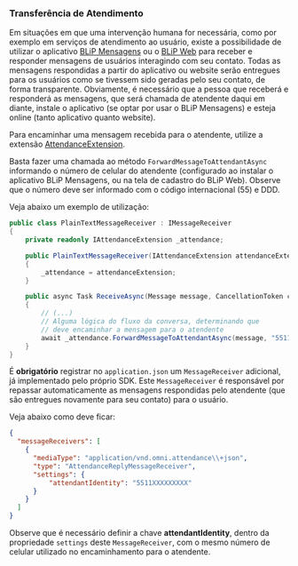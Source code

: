 ### Transferência de Atendimento 

Em situações em que uma intervenção humana for necessária, como por exemplo em serviços de atendimento ao usuário, existe a possibilidade de utilizar
o aplicativo [BLiP Mensagens](https://play.google.com/store/apps/details?id=net.take.omni) ou o [BLiP Web](https://web.blip.ai/) para receber e responder mensagens de usuários interagindo com seu contato.
Todas as mensagens respondidas a partir do aplicativo ou website serão entregues para os usuários como se tivessem sido geradas pelo seu contato, de forma transparente. 
Obviamente, é necessário que a pessoa que receberá e responderá as mensagens, que será chamada de atendente daqui em diante, instale o aplicativo (se optar por usar o BLiP Mensagens) e esteja online (tanto aplicativo quanto website).

Para encaminhar uma mensagem recebida para o atendente, utilize a extensão [AttendanceExtension](https://github.com/takenet/messaginghub-client-csharp/blob/master/src/Takenet.MessagingHub.Client/Extensions/AttendanceForwarding/IAttendanceExtension.cs).

Basta fazer uma chamada ao método `ForwardMessageToAttendantAsync` informando o número de celular do atendente (configurado ao instalar o aplicativo BLiP Mensagens, ou na tela de cadastro do BLiP Web).
Observe que o número deve ser informado com o código internacional (55) e DDD. 

Veja abaixo um exemplo de utilização:

```csharp
public class PlainTextMessageReceiver : IMessageReceiver
{
    private readonly IAttendanceExtension _attendance;

    public PlainTextMessageReceiver(IAttendanceExtension attendanceExtension)
    {
        _attendance = attendanceExtension;
    }

    public async Task ReceiveAsync(Message message, CancellationToken cancellationToken)
    {
        // (...)
        // Alguma lógica do fluxo da conversa, determinando que 
        // deve encaminhar a mensagem para o atendente
        await _attendance.ForwardMessageToAttendantAsync(message, "5511XXXXXXXXX", cancellationToken);
    }
}
```

É **obrigatório** registrar no `application.json` um `MessageReceiver` adicional, já implementado pelo próprio SDK.
Este `MessageReceiver` é responsável por repassar automaticamente as mensagens respondidas pelo atendente (que são entregues novamente para seu contato)
 para o usuário. 

Veja abaixo como deve ficar:

```json
{
  "messageReceivers": [
    {
      "mediaType": "application/vnd.omni.attendance\\+json",
      "type": "AttendanceReplyMessageReceiver",
      "settings": {
          "attendantIdentity": "5511XXXXXXXXX"
      }
    }
  ]
}
```

Observe que é necessário definir a chave **attendantIdentity**, dentro da propriedade `settings` deste `MessageReceiver`, com o mesmo número de celular utilizado no 
encaminhamento para o atendente. 

